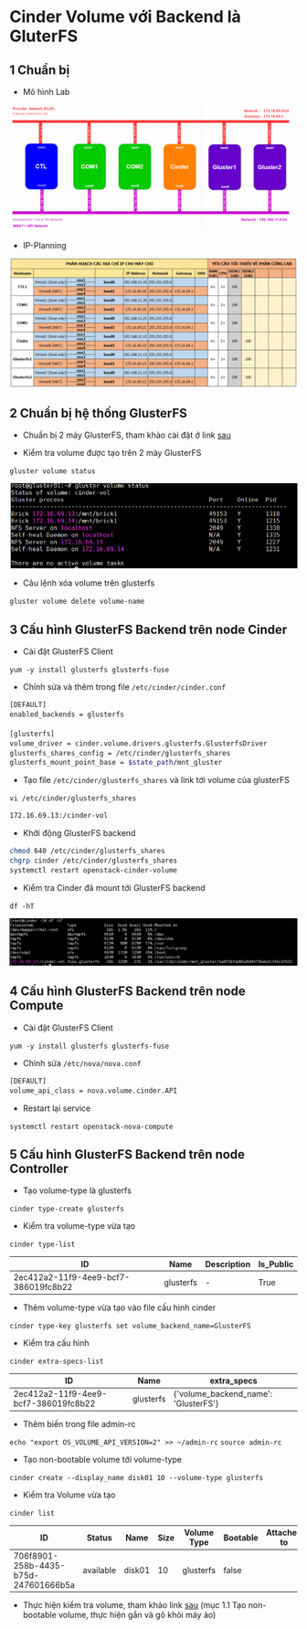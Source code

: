 # Cinder Volume với Backend là GluterFS

## 1 Chuẩn bị

 - Mô hình Lab

![cinder1](/ManhDV/OpenStack/Cinder/images/cinder-gluster.png)

 - IP-Planning

![cinder1](/ManhDV/OpenStack/Cinder/images/ip-plan.png)

## 2 Chuẩn bị hệ thống GlusterFS

 -	Chuẩn bị 2 máy GlusterFS, tham khảo cài đặt ở link [sau](https://github.com/meditechopen/mdt-technical/blob/master/TRIMQ/GlusterFS/glusterfs.md#33)
 
 -	Kiểm tra volume được tạo trên 2 máy GlusterFS
 
`gluster volume status`

![cinder1](/ManhDV/OpenStack/Cinder/images/gluster-volume-status.png)

 - Câu lệnh xóa volume trên glusterfs
 
`gluster volume delete volume-name`

## 3 Cấu hình GlusterFS Backend trên node Cinder

 -	Cài đặt GlusterFS Client
 
`yum -y install glusterfs glusterfs-fuse`

 -	Chỉnh sửa và thêm trong file `/etc/cinder/cinder.conf`
 
```sh
[DEFAULT] 
enabled_backends = glusterfs

[glusterfs]
volume_driver = cinder.volume.drivers.glusterfs.GlusterfsDriver
glusterfs_shares_config = /etc/cinder/glusterfs_shares
glusterfs_mount_point_base = $state_path/mnt_gluster
```

 -	Tạo file `/etc/cinder/glusterfs_shares` và link tới volume của glusterFS

`vi /etc/cinder/glusterfs_shares`

```sh
172.16.69.13:/cinder-vol
```

 - Khởi động GlusterFS backend 
 
```sh
chmod 640 /etc/cinder/glusterfs_shares 
chgrp cinder /etc/cinder/glusterfs_shares 
systemctl restart openstack-cinder-volume 
```

 -	Kiểm tra Cinder đã mount tới GlusterFS backend
 
`df -hT`

![cinder1](/ManhDV/OpenStack/Cinder/images/cinder-mount.png)

## 4 Cấu hình GlusterFS Backend trên node Compute

 -	Cài đặt GlusterFS Client
 
`yum -y install glusterfs glusterfs-fuse`

 -	Chỉnh sửa `/etc/nova/nova.conf`
 
```sh
[DEFAULT]
volume_api_class = nova.volume.cinder.API
```

 -	Restart lại service 

`systemctl restart openstack-nova-compute`

## 5 Cấu hình GlusterFS Backend trên node Controller

 -	Tạo volume-type là glusterfs
 
`cinder type-create glusterfs`

 -	Kiểm tra volume-type vừa tạo
 
`cinder type-list`

|                  ID                  |    Name   | Description | Is_Public |
|--------------------------------------|-----------|-------------|-----------|
| 2ec412a2-11f9-4ee9-bcf7-386019fc8b22 | glusterfs |      -      |    True   |

 -	Thêm volume-type vừa tạo vào file cấu hình cinder
 
`cinder type-key glusterfs set volume_backend_name=GlusterFS`

 -	Kiểm tra cấu hình
 
`cinder extra-specs-list`

|                  ID                  |    Name   |             extra_specs              |
|--------------------------------------|-----------|--------------------------------------|
| 2ec412a2-11f9-4ee9-bcf7-386019fc8b22 | glusterfs | {'volume_backend_name': 'GlusterFS'} |

 -	Thêm biến trong file admin-rc
 
`echo "export OS_VOLUME_API_VERSION=2" >> ~/admin-rc`
`source admin-rc`

 -	Tạo non-bootable volume tới volume-type

`cinder create --display_name disk01 10 --volume-type glusterfs`

 -	Kiểm tra Volume vừa tạo
 
`cinder list`

|ID|   Status  |    Name   | Size | Volume Type | Bootable |Attached to|
|--|-----------|-----------|------|-------------|----------|-----------|
|706f8901-258b-4435-b75d-247601666b5a| available |disk01|10|glusterfs|false||

 -	Thực hiện kiểm tra volume, tham khảo link [sau](https://github.com/meditechopen/mdt-technical/blob/master/ManhDV/OpenStack/Cinder/docs/thuchanh/cinder-cli.md#1.3) (mục 1.1 Tạo non-bootable volume, thực hiện gắn và gõ khỏi máy ảo)